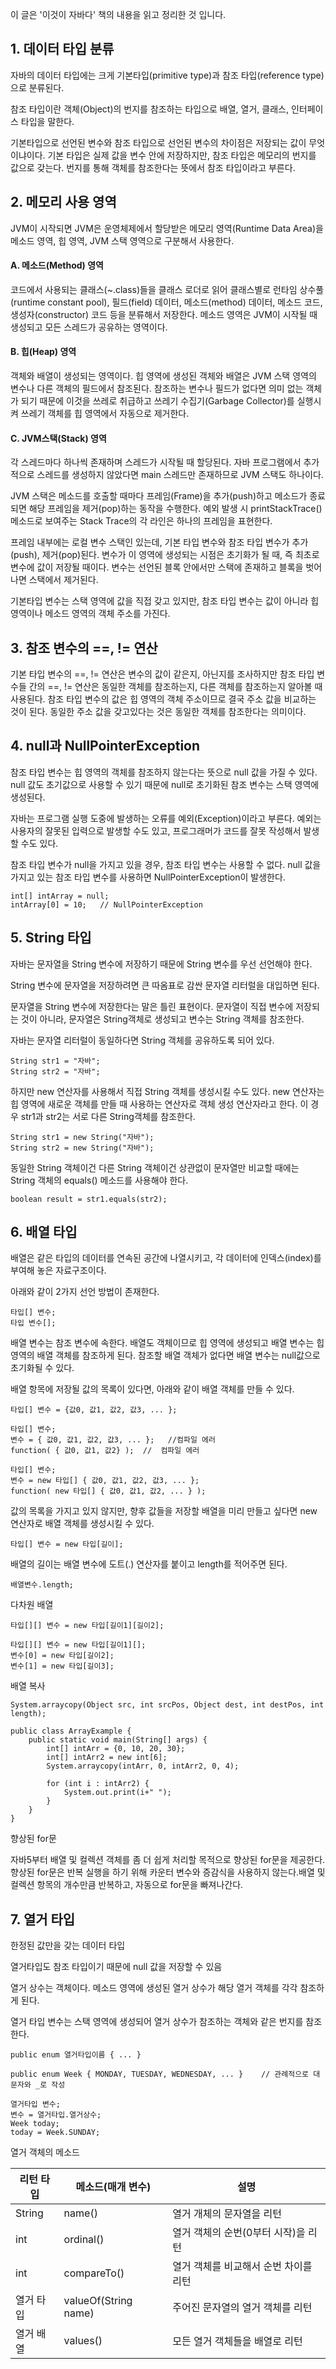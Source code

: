 이 글은 '이것이 자바다' 책의 내용을 읽고 정리한 것 입니다.

## 1\. 데이터 타입 분류

자바의 데이터 타입에는 크게 기본타입(primitive type)과 참조 타입(reference type)으로 분류된다.

참조 타입이란 객체(Object)의 번지를 참조하는 타입으로 배열, 열거, 클래스, 인터페이스 타입을 말한다.

기본타입으로 선언된 변수와 참조 타입으로 선언된 변수의 차이점은 저장되는 값이 무엇이냐이다. 기본 타입은 실제 값을 변수 안에 저장하지만, 참조 타입은 메모리의 번지를 값으로 갖는다. 번지를 통해 객체를 참조한다는 뜻에서 참조 타입이라고 부른다.

## 2\. 메모리 사용 영역

JVM이 시작되면 JVM은 운영체제에서 할당받은 메모리 영역(Runtime Data Area)을 메소드 영역, 힙 영역, JVM 스택 영역으로 구분해서 사용한다.

#### A. 메소드(Method) 영역

코드에서 사용되는 클래스(~.class)들을 클래스 로더로 읽어 클래스별로 런타임 상수풀(runtime constant pool), 필드(field) 데이터, 메소드(method) 데이터, 메소드 코드, 생성자(constructor) 코드 등을 분류해서 저장한다. 메소드 영역은 JVM이 시작될 때 생성되고 모든 스레드가 공유하는 영역이다.

#### B. 힙(Heap) 영역

객체와 배열이 생성되는 영역이다. 힙 영역에 생성된 객체와 배열은 JVM 스택 영역의 변수나 다른 객체의 필드에서 참조된다. 참조하는 변수나 필드가 없다면 의미 없는 객체가 되기 때문에 이것을 쓰레로 취급하고 쓰레기 수집기(Garbage Collector)를 실행시켜 쓰레기 객체를 힙 영역에서 자동으로 제거한다.

#### C. JVM스택(Stack) 영역

각 스레드마다 하나씩 존재하며 스레드가 시작될 때 할당된다. 자바 프로그램에서 추가적으로 스레드를 생성하지 않았다면 main 스레드만 존재하므로 JVM 스택도 하나이다.

JVM 스택은 메소드를 호출할 때마다 프레임(Frame)을 추가(push)하고 메소드가 종료되면 해당 프레임을 제거(pop)하는 동작을 수행한다. 예외 발생 시 printStackTrace() 메소드로 보여주는 Stack Trace의 각 라인은 하나의 프레임을 표현한다.

프레임 내부에는 로컬 변수 스택인 있는데, 기본 타입 변수와 참조 타입 변수가 추가(push), 제거(pop)된다. 변수가 이 영역에 생성되는 시점은 초기화가 될 때, 즉 최초로 변수에 값이 저장될 때이다. 변수는 선언된 블록 안에서만 스택에 존재하고 블록을 벗어나면 스택에서 제거된다.

기본타입 변수는 스택 영역에 값을 직접 갖고 있지만, 참조 타입 변수는 값이 아니라 힙 영역이나 메소드 영역의 객체 주소를 가진다.

## 3\. 참조 변수의 ==, != 연산

기본 타입 변수의 ==, != 연산은 변수의 값이 같은지, 아닌지를 조사하지만 참조 타입 변수들 간의 ==, != 연산은 동일한 객체를 참조하는지, 다른 객체를 참조하는지 알아볼 때 사용된다. 참조 타입 변수의 값은 힙 영역의 객체 주소이므로 결국 주소 값을 비교하는 것이 된다. 동일한 주소 값을 갖고있다는 것은 동일한 객체를 참조한다는 의미이다.

## 4\. null과 NullPointerException

참조 타입 변수는 힙 영역의 객체를 참조하지 않는다는 뜻으로 null 값을 가질 수 있다. null 값도 초기값으로 사용할 수 있기 때문에 null로 초기화된 참조 변수는 스택 영역에 생성된다.

자바는 프로그램 실행 도중에 발생하는 오류를 예외(Exception)이라고 부른다. 예외는 사용자의 잘못된 입력으로 발생할 수도 있고, 프로그래머가 코드를 잘못 작성해서 발생할 수도 있다.

참조 타입 변수가 null을 가지고 있을 경우, 참조 타입 변수는 사용할 수 없다. null 값을 가지고 있는 참조 타입 변수를 사용하면 NullPointerException이 발생한다.

```
int[] intArray = null;
intArray[0] = 10;	// NullPointerException
```

## 5\. String 타입

자바는 문자열을 String 변수에 저장하기 때문에 String 변수를 우선 선언해야 한다.

String 변수에 문자열을 저장하려면 큰 따옴표로 감싼 문자열 리터럴을 대입하면 된다.

문자열을 String 변수에 저장한다는 말은 틀린 표현이다. 문자열이 직접 변수에 저장되는 것이 아니라, 문자열은 String객체로 생성되고 변수는 String 객체를 참조한다.

자바는 문자열 리터럴이 동일하다면 String 객체를 공유하도록 되어 있다.

```
String str1 = "자바";
String str2 = "자바";
```

하지만 new 연산자를 사용해서 직접 String 객체를 생성시킬 수도 있다. new 연산자는 힙 영역에 새로운 객체를 만들 때 사용하는 연산자로 객체 생성 연산자라고 한다. 이 경우 str1과 str2는 서로 다른 String객체를 참조한다.

```
String str1 = new String("자바");
String str2 = new String("자바");
```

동일한 String 객체이건 다른 String 객체이건 상관없이 문자열만 비교할 때에는 String 객체의 equals() 메소드를 사용해야 한다.

```
boolean result = str1.equals(str2);
```

## 6\. 배열 타입

배열은 같은 타입의 데이터를 연속된 공간에 나열시키고, 각 데이터에 인덱스(index)를 부여해 놓은 자료구조이다.

아래와 같이 2가지 선언 방법이 존재한다.

```
타입[] 변수;
타입 변수[];
```

배열 변수는 참조 변수에 속한다. 배열도 객체이므로 힙 영역에 생성되고 배열 변수는 힙 영역의 배열 객체를 참조하게 된다. 참조할 배열 객체가 없다면 배열 변수는 null값으로 초기화될 수 있다.

배열 항목에 저장될 값의 목록이 있다면, 아래와 같이 배열 객체를 만들 수 있다.

```
타입[] 변수 = {값0, 값1, 값2, 값3, ... };

타입[] 변수;
변수 = { 값0, 값1, 값2, 값3, ... };	//컴파일 에러
function( { 값0, 값1, 값2} );	//	컴파일 에러

타입[] 변수;
변수 = new 타입[] { 값0, 값1, 값2, 값3, ... };
function( new 타입[] { 값0, 값1, 값2, ... } );
```

값의 목록을 가지고 있지 않지만, 향후 값들을 저장할 배열을 미리 만들고 싶다면 new 연산자로 배열 객체를 생성시킬 수 있다.

```
타입[] 변수 = new 타입[길이];
```

배열의 길이는 배열 변수에 도트(.) 연산자를 붙이고 length를 적어주면 된다.

```
배열변수.length;
```

다차원 배열

```
타입[][] 변수 = new 타입[길이1][길이2];

타입[][] 변수 = new 타입[길이1][];
변수[0] = new 타입[길이2];
변수[1] = new 타입[길이3];
```

배열 복사

```
System.arraycopy(Object src, int srcPos, Object dest, int destPos, int length);

public class ArrayExample {
    public static void main(String[] args) {
        int[] intArr = {0, 10, 20, 30};
        int[] intArr2 = new int[6];
        System.arraycopy(intArr, 0, intArr2, 0, 4);

        for (int i : intArr2) {
            System.out.print(i+" ");
        }
    }
}
```

향상된 for문

자바5부터 배열 및 컬렉션 객체를 좀 더 쉽게 처리할 목적으로 향상된 for문을 제공한다. 향상된 for문은 반복 실행을 하기 위해 카운터 변수와 증감식을 사용하지 않는다.배열 및 컬렉션 항목의 개수만큼 반복하고, 자동으로 for문을 빠져나간다.

## 7\. 열거 타입

한정된 값만을 갖는 데이터 타입

열거타입도 참조 타입이기 때문에 null 값을 저장할 수 있음

열거 상수는 객체이다. 메소드 영역에 생성된 열거 상수가 해당 열거 객체를 각각 참조하게 된다.

열거 타입 변수는 스택 영역에 생성되어 열거 상수가 참조하는 객체와 같은 번지를 참조한다.

```
public enum 열거타입이름 { ... }

public enum Week { MONDAY, TUESDAY, WEDNESDAY, ... }	// 관례적으로 대문자와 _로 작성

열거타입 변수;
변수 = 열거타입.열거상수;
Week today;
today = Week.SUNDAY;
```

열거 객체의 메소드

| 리턴 타입 | 메소드(매개 변수) | 설명 |
| --- | --- | --- |
| String | name() | 열거 개체의 문자열을 리턴 |
| int | ordinal() | 열거 객체의 순번(0부터 시작)을 리턴 |
| int | compareTo() | 열거 객체를 비교해서 순번 차이를 리턴 |
| 열거 타입 | valueOf(String name) | 주어진 문자열의 열거 객체를 리턴 |
| 열거 배열 | values() | 모든 열거 객체들을 배열로 리턴 |